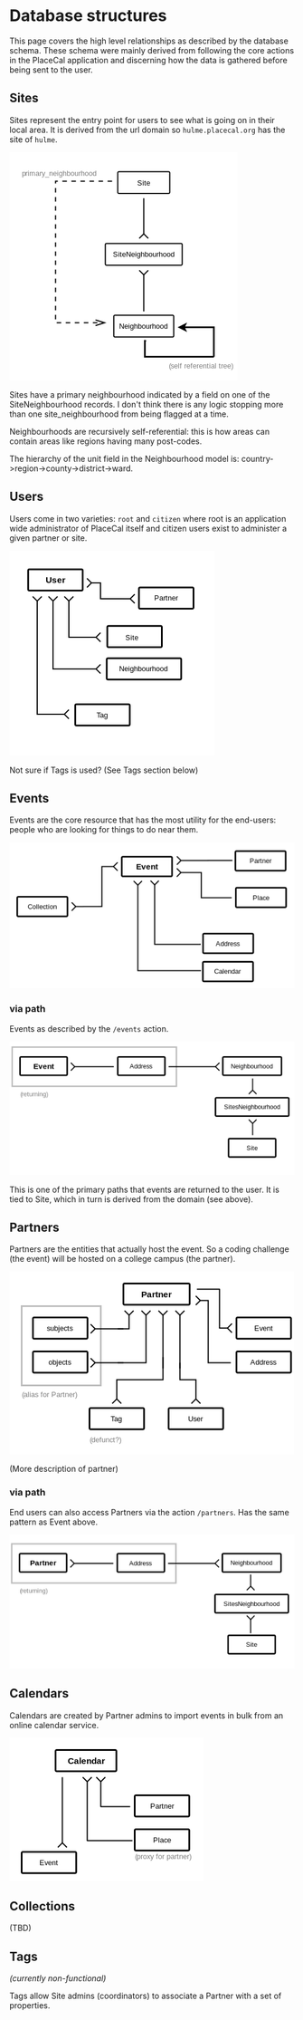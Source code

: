 # Database structures

This page covers the high level relationships as described by the database schema. These schema were mainly derived from following the core actions in the PlaceCal application and discerning how the data is gathered before being sent to the user.

## Sites

Sites represent the entry point for users to see what is going on in their local area. It is derived from the url domain so `hulme.placecal.org` has the site of `hulme`.

![Image of Site relationship](/assets/developers/db-sites.png "Image of Site relationship")

Sites have a primary neighbourhood indicated by a field on one of the SiteNeighbourhood records. I don't think there is any logic stopping more than one site_neighbourhood from being flagged at a time.

Neighbourhoods are recursively self-referential: this is how areas can contain areas like regions having many post-codes.

The hierarchy of the unit field in the Neighbourhood model is: country->region->county->district->ward.

## Users

Users come in two varieties: `root` and `citizen` where root is an application wide administrator of PlaceCal itself and citizen users exist to administer a given partner or site.

![User data structures](/assets/developers/db-users.png "User data structures")

Not sure if Tags is used? (See Tags section below)

## Events

Events are the core resource that has the most utility for the end-users: people who are looking for things to do near them.

![Event data Diagram](/assets/developers/db-events-overview.png "Event data Diagram")

### via path

Events as described by the `/events` action.

![Event via Site](/assets/developers/db-event-via-site.png "Event via Site")

This is one of the primary paths that events are returned to the user. It is tied to Site, which in turn is derived from the domain (see above).

## Partners

Partners are the entities that actually host the event. So a coding challenge (the event) will be hosted on a college campus (the partner).

![Partner relationship structure](/assets/developers/db-partner.png "Partner relationship structure")

(More description of partner)

### via path

End users can also access Partners via the action `/partners`. Has the same pattern as Event above.

![Partner via Site](/assets/developers/db-partner-via-site.png "Partner via Site")

## Calendars

Calendars are created by Partner admins to import events in bulk from an online calendar service.

![Calendar data structures](/assets/developers/db-calendar.png "Calendar data structures")

## Collections

(TBD)

## Tags

*(currently non-functional)*

Tags allow Site admins (coordinators) to associate a Partner with a set of properties.
